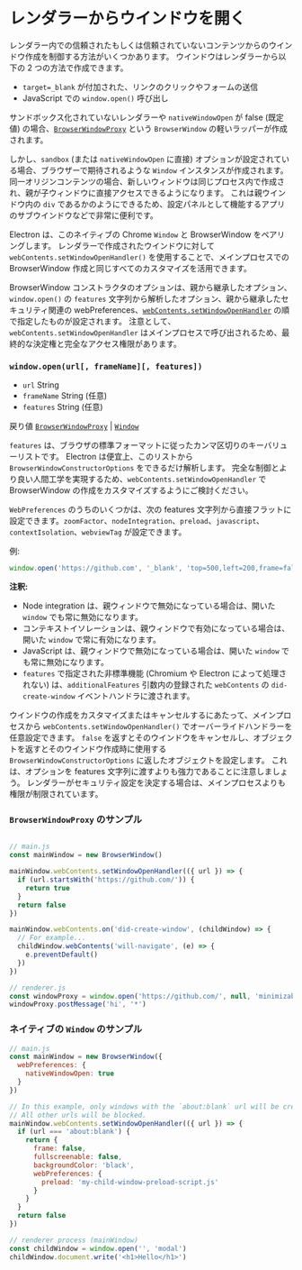 # レンダラーからウインドウを開く

レンダラー内での信頼されたもしくは信頼されていないコンテンツからのウインドウ作成を制御する方法がいくつかあります。 ウインドウはレンダラーから以下の 2 つの方法で作成できます。

- `target=_blank` が付加された、リンクのクリックやフォームの送信
- JavaScript での `window.open()` 呼び出し

サンドボックス化されていないレンダラーや `nativeWindowOpen` が false (既定値) の場合、[`BrowserWindowProxy`](browser-window-proxy.md) という `BrowserWindow` の軽いラッパーが作成されます。

しかし、`sandbox` (または `nativeWindowOpen` に直接) オプションが設定されている場合、ブラウザーで期待されるような `Window` インスタンスが作成されます。 同一オリジンコンテンツの場合、新しいウィンドウは同じプロセス内で作成され、親が子ウィンドウに直接アクセスできるようになります。 これは親ウインドウ内の `div` であるかのようにできるため、設定パネルとして機能するアプリのサブウインドウなどで非常に便利です。

Electron は、このネイティブの Chrome `Window` と BrowserWindow をペアリングします。 レンダラーで作成されたウインドウに対して `webContents.setWindowOpenHandler()` を使用することで、メインプロセスでの BrowserWindow 作成と同じすべてのカスタマイズを活用できます。

BrowserWindow コンストラクタのオプションは、親から継承したオプション、`window.open()` の `features` 文字列から解析したオプション、親から継承したセキュリティ関連の webPreferences、[`webContents.setWindowOpenHandler`](web-contents.md#contentssetwindowopenhandlerhandler) の順で指定したものが設定されます。 注意として、`webContents.setWindowOpenHandler` はメインプロセスで呼び出されるため、最終的な決定権と完全なアクセス権限があります。

### `window.open(url[, frameName][, features])`

* `url` String
* `frameName` String (任意)
* `features` String (任意)

戻り値 [`BrowserWindowProxy`](browser-window-proxy.md) | [`Window`](https://developer.mozilla.org/en-US/docs/Web/API/Window)

`features` は、ブラウザの標準フォーマットに従ったカンマ区切りのキーバリューリストです。 Electron は便宜上、このリストから `BrowserWindowConstructorOptions` をできるだけ解析します。 完全な制御とより良い人間工学を実現するため、`webContents.setWindowOpenHandler` で BrowserWindow の作成をカスタマイズするようにご検討ください。

`WebPreferences` のうちのいくつかは、次の features 文字列から直接フラットに設定できます。`zoomFactor`、`nodeIntegration`、`preload`、`javascript`、`contextIsolation`、`webviewTag` が設定できます。

例:

```js
window.open('https://github.com', '_blank', 'top=500,left=200,frame=false,nodeIntegration=no')
```

**注釈:**

* Node integration は、親ウィンドウで無効になっている場合は、開いた `window` でも常に無効になります。
* コンテキストイソレーションは、親ウィンドウで有効になっている場合は、開いた `window` で常に有効になります。
* JavaScript は、親ウィンドウで無効になっている場合は、開いた `window` でも常に無効になります。
* `features` で指定された非標準機能 (Chromium や Electron によって処理されない) は、`additionalFeatures` 引数内の登録された `webContents` の `did-create-window` イベントハンドラに渡されます。

ウインドウの作成をカスタマイズまたはキャンセルするにあたって、メインプロセスから `webContents.setWindowOpenHandler()` でオーバーライドハンドラーを任意設定できます。 `false` を返すとそのウインドウをキャンセルし、オブジェクトを返すとそのウインドウ作成時に使用する `BrowserWindowConstructorOptions` に返したオブジェクトを設定します。 これは、オプションを features 文字列に渡すよりも強力であることに注意しましょう。 レンダラーがセキュリティ設定を決定する場合は、メインプロセスよりも権限が制限されています。

### `BrowserWindowProxy` のサンプル

```javascript

// main.js
const mainWindow = new BrowserWindow()

mainWindow.webContents.setWindowOpenHandler(({ url }) => {
  if (url.startsWith('https://github.com/')) {
    return true
  }
  return false
})

mainWindow.webContents.on('did-create-window', (childWindow) => {
  // For example...
  childWindow.webContents('will-navigate', (e) => {
    e.preventDefault()
  })
})
```

```javascript
// renderer.js
const windowProxy = window.open('https://github.com/', null, 'minimizable=false')
windowProxy.postMessage('hi', '*')
```

### ネイティブの `Window` のサンプル

```javascript
// main.js
const mainWindow = new BrowserWindow({
  webPreferences: {
    nativeWindowOpen: true
  }
})

// In this example, only windows with the `about:blank` url will be created.
// All other urls will be blocked.
mainWindow.webContents.setWindowOpenHandler(({ url }) => {
  if (url === 'about:blank') {
    return {
      frame: false,
      fullscreenable: false,
      backgroundColor: 'black',
      webPreferences: {
        preload: 'my-child-window-preload-script.js'
      }
    }
  }
  return false
})
```

```javascript
// renderer process (mainWindow)
const childWindow = window.open('', 'modal')
childWindow.document.write('<h1>Hello</h1>')
```
